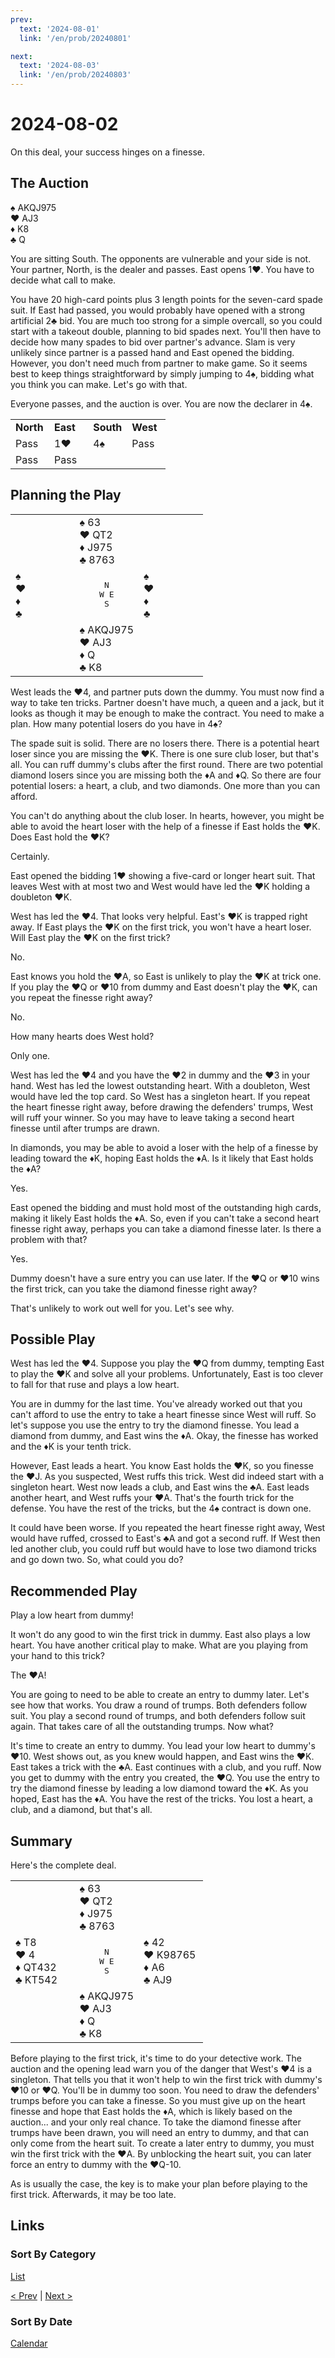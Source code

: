 ```yaml
---
prev:
  text: '2024-08-01'
  link: '/en/prob/20240801'

next:
  text: '2024-08-03'
  link: '/en/prob/20240803'
---
```


# 2024-08-02

On this deal, your success hinges on a finesse.

## The Auction

♠️ AKQJ975<br>♥️ AJ3<br>♦️ K8<br>♣️ Q

You are sitting South. The opponents are vulnerable and your side is not. Your partner, North, is the dealer and passes. East opens 1♥️. You have to decide what call to make.

You have 20 high-card points plus 3 length points for the seven-card spade suit. If East had passed, you would probably have opened with a strong artificial 2️♣️ bid. You are much too strong for a simple overcall, so you could start with a takeout double, planning to bid spades next. You'll then have to decide how many spades to bid over partner's advance. Slam is very unlikely since partner is a passed hand and East opened the bidding. However, you don't need much from partner to make game. So it seems best to keep things straightforward by simply jumping to 4️️♠️, bidding what you think you can make. Let's go with that.

Everyone passes, and the auction is over. You are now the declarer in 4♠️.

<div style="text-align: center;">
<table>
	<colgroup>
		<col style="width: 25%;">
		<col style="width: 25%;">
		<col style="width: 25%;">
		<col style="width: 25%;">
	</colgroup>
	<tr>
		<td><b>North</b></td>
		<td><b>East</b></td>
		<td><b>South</b></td>
		<td><b>West</b></td>
	</tr>
	<tr>
		<td>Pass</td>
		<td>1♥️</td>
		<td>4♠️</td>
		<td>Pass</td>
	</tr>
	<tr>
		<td>Pass</td>
		<td>Pass</td>
		<td></td>
		<td></td>
	</tr>
</table>
</div>

## Planning the Play

<table>
	<colgroup>
		<col style="width: 33.33%;">
		<col style="width: 33.33%;">
		<col style="width: 33.33%;">
	</colgroup>
	<tr>
		<td></td>
		<td>♠️ 63<br>♥️ QT2<br>♦️ J975<br>♣️ 8763</td>
		<td></td>
	</tr>
	<tr>
		<td>♠️ <br>♥️ <br>♦️ <br>♣️ </td>
		<td style="text-align: center;"><pre>N<br>W	E<br>S</pre></td>
		<td>♠️ <br>♥️ <br>♦️ <br>♣️ </td>
	</tr>
	<tr>
		<td></td>
		<td>♠️ AKQJ975<br>♥️ AJ3<br>♦️ Q<br>♣️ K8</td>
		<td></td>
	</tr>
</table>

West leads the ♥️4, and partner puts down the dummy. You must now find a way to take ten tricks. Partner doesn't have much, a queen and a jack, but it looks as though it may be enough to make the contract. You need to make a plan. How many potential losers do you have in 4♠️?

The spade suit is solid. There are no losers there. There is a potential heart loser since you are missing the ♥️K. There is one sure club loser, but that's all. You can ruff dummy's clubs after the first round. There are two potential diamond losers since you are missing both the ♦️A and ♦️Q. So there are four potential losers: a heart, a club, and two diamonds. One more than you can afford.

You can't do anything about the club loser. In hearts, however, you might be able to avoid the heart loser with the help of a finesse if East holds the ♥️K. Does East hold the ♥️K?

Certainly.

East opened the bidding 1♥️ showing a five-card or longer heart suit. That leaves West with at most two and West would have led the ♥️K holding a doubleton ♥️K.

West has led the ♥️4. That looks very helpful. East's ♥️K is trapped right away. If East plays the ♥️K on the first trick, you won't have a heart loser. Will East play the ♥️K on the first trick?

No.

East knows you hold the ♥️A, so East is unlikely to play the ♥️K at trick one. If you play the ♥️Q or ♥️10 from dummy and East doesn't play the ♥️K, can you repeat the finesse right away?

No.

How many hearts does West hold?

Only one.

West has led the ♥️4 and you have the ♥️2 in dummy and the ♥️3 in your hand. West has led the lowest outstanding heart. With a doubleton, West would have led the top card. So West has a singleton heart. If you repeat the heart finesse right away, before drawing the defenders' trumps, West will ruff your winner. So you may have to leave taking a second heart finesse until after trumps are drawn.

In diamonds, you may be able to avoid a loser with the help of a finesse by leading toward the ♦️K, hoping East holds the ♦️A. Is it likely that East holds the ♦️A?

Yes.

East opened the bidding and must hold most of the outstanding high cards, making it likely East holds the ♦️A. So, even if you can't take a second heart finesse right away, perhaps you can take a diamond finesse later. Is there a problem with that?

Yes.

Dummy doesn't have a sure entry you can use later. If the ♥️Q or ♥️10 wins the first trick, can you take the diamond finesse right away?

That's unlikely to work out well for you. Let's see why.

## Possible Play

West has led the ♥️4. Suppose you play the ♥️Q from dummy, tempting East to play the ♥️K and solve all your problems. Unfortunately, East is too clever to fall for that ruse and plays a low heart.

You are in dummy for the last time. You've already worked out that you can't afford to use the entry to take a heart finesse since West will ruff. So let's suppose you use the entry to try the diamond finesse. You lead a diamond from dummy, and East wins the ♦️A. Okay, the finesse has worked and the ♦️K is your tenth trick.

However, East leads a heart. You know East holds the ♥️K, so you finesse the ♥️J. As you suspected, West ruffs this trick. West did indeed start with a singleton heart. West now leads a club, and East wins the ♣️A. East leads another heart, and West ruffs your ♥️A. That's the fourth trick for the defense. You have the rest of the tricks, but the 4♠️ contract is down one.

It could have been worse. If you repeated the heart finesse right away, West would have ruffed, crossed to East's ♣️A and got a second ruff. If West then led another club, you could ruff but would have to lose two diamond tricks and go down two. So, what could you do?

## Recommended Play

Play a low heart from dummy!

It won't do any good to win the first trick in dummy. East also plays a low heart. You have another critical play to make. What are you playing from your hand to this trick?

The ♥️A!

You are going to need to be able to create an entry to dummy later. Let's see how that works. You draw a round of trumps. Both defenders follow suit. You play a second round of trumps, and both defenders follow suit again. That takes care of all the outstanding trumps. Now what?

It's time to create an entry to dummy. You lead your low heart to dummy's ♥️10. West shows out, as you knew would happen, and East wins the ♥️K. East takes a trick with the ♣️A. East continues with a club, and you ruff. Now you get to dummy with the entry you created, the ♥️Q. You use the entry to try the diamond finesse by leading a low diamond toward the ♦️K. As you hoped, East has the ♦️A. You have the rest of the tricks. You lost a heart, a club, and a diamond, but that's all.

## Summary

Here's the complete deal.

<table>
	<colgroup>
		<col style="width: 33.33%;">
		<col style="width: 33.33%;">
		<col style="width: 33.33%;">
	</colgroup>
	<tr>
		<td></td>
		<td>♠️ 63<br>♥️ QT2<br>♦️ J975<br>♣️ 8763</td>
		<td></td>
	</tr>
	<tr>
		<td>♠️ T8<br>♥️ 4<br>♦️ QT432<br>♣️ KT542</td>
		<td style="text-align: center;"><pre>N<br>W	E<br>S</pre></td>
		<td>♠️ 42<br>♥️ K98765<br>♦️ A6<br>♣️ AJ9</td>
	</tr>
	<tr>
		<td></td>
		<td>♠️ AKQJ975<br>♥️ AJ3<br>♦️ Q<br>♣️ K8</td>
		<td></td>
	</tr>
</table>

Before playing to the first trick, it's time to do your detective work. The auction and the opening lead warn you of the danger that West's ♥️4 is a singleton. That tells you that it won't help to win the first trick with dummy's ♥️10 or ♥️Q. You'll be in dummy too soon. You need to draw the defenders' trumps before you can take a finesse. So you must give up on the heart finesse and hope that East holds the ♦️A, which is likely based on the auction... and your only real chance. To take the diamond finesse after trumps have been drawn, you will need an entry to dummy, and that can only come from the heart suit. To create a later entry to dummy, you must win the first trick with the ♥️A. By unblocking the heart suit, you can later force an entry to dummy with the ♥️Q-10.

As is usually the case, the key is to make your plan before playing to the first trick. Afterwards, it may be too late.

## Links

### Sort By Category

[List](/en/category/play/2024#august)

[< Prev](/en/prob/20240801) | [Next >](/en/prob/20240803)

### Sort By Date

[Calendar](/en/date/2024#august)